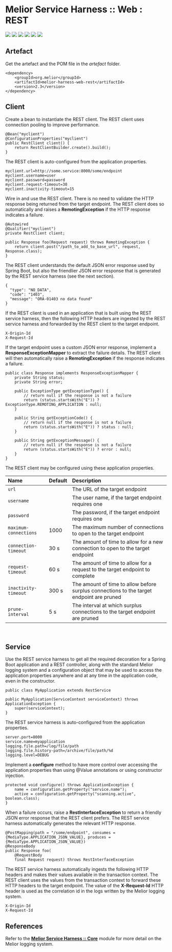 # Melior Service Harness :: Web : REST
<div style="display: inline-block;">
<img src="https://img.shields.io/badge/version-2.2-green?style=for-the-badge"/>
<img src="https://img.shields.io/badge/production-ready-green?style=for-the-badge"/>
<img src="https://img.shields.io/badge/compatibility-spring_boot_2.4.5-green?style=for-the-badge"/>
</div>
<div style="display: inline-block;">
<img src="https://img.shields.io/badge/version-2.3-green?style=for-the-badge"/>
<img src="https://img.shields.io/badge/production-ready-green?style=for-the-badge"/>
<img src="https://img.shields.io/badge/compatibility-spring_boot_2.4.5-green?style=for-the-badge"/>
</div>

## Artefact
Get the artefact and the POM file in the *artefact* folder.
```
<dependency>
    <groupId>org.melior</groupId>
    <artifactId>melior-harness-web-rest</artifactId>
    <version>2.3</version>
</dependency>
```

## Client
Create a bean to instantiate the REST client.  The REST client uses connection pooling to improve performance.
```
@Bean("myclient")
@ConfigurationProperties("myclient")
public RestClient client() {
    return RestClientBuilder.create().build();
}
```

The REST client is auto-configured from the application properties.
```
myclient.url=http://some.service:8000/some/endpoint
myclient.username=user
myclient.password=password
myclient.request-timeout=30
myclient.inactivity-timeout=15
```

Wire in and use the REST client.  There is no need to validate the HTTP response being returned from the target endpoint.  The REST client does so automatically and raises a **RemotingException** if the HTTP response indicates a failure.
```
@Autowired
@Qualifier("myclient")
private RestClient client;

public Response foo(Request request) throws RemotingException {
    return client.post("/path_to_add_to_base_url", request, Response.class);
}
```

The REST client understands the default JSON error response used by Spring Boot, but also the friendlier JSON error response that is generated by the REST service harness (see the next section).
```
{
  "type": "NO_DATA",
  "code": "1403",
  "message": "ORA-01403 no data found"
}
```

If the REST client is used in an application that is built using the REST service harness, then the following HTTP headers are ingested by the REST service harness and forwarded by the REST client to the target endpoint.
```
X-Origin-Id
X-Request-Id
```

If the target endpoint uses a custom JSON error response, implement a **ResponseExceptionMapper** to extract the failure details.  The REST client will then automatically raise a **RemotingException** if the response indicates a failure.
```
public class Response implements ResponseExceptionMapper {
    private String status;
    private String error;

    public ExceptionType getExceptionType() {
        // return null if the response is not a failure
        return (status.startsWith("E")) ? ExceptionType.REMOTING_APPLICATION : null;
    }

    public String getExceptionCode() {
        // return null if the response is not a failure
        return (status.startsWith("E")) ? status : null;
    }

    public String getExceptionMessage() {
        // return null if the response is not a failure
        return (status.startsWith("E")) ? error : null;
    }
}
```

The REST client may be configured using these application properties.

|Name|Default|Description|
|:--------------------|:---|:---|
|`url`||The URL of the target endpoint|
|`username`||The user name, if the target endpoint requires one|
|`password`||The password, if the target endpoint requires one|
|`maximum-connections`|1000|The maximum number of connections to open to the target endpoint|
|`connection-timeout`|30 s|The amount of time to allow for a new connection to open to the target endpoint|
|`request-timeout`|60 s|The amount of time to allow for a request to the target endpoint to complete|
|`inactivity-timeout`|300 s|The amount of time to allow before surplus connections to the target endpoint are pruned|
|`prune-interval`|5 s|The interval at which surplus connections to the target endpoint are pruned|

&nbsp;
## Service
Use the REST service harness to get all the required decoration for a Spring Boot application and a REST controller, along with the standard Melior logging system and a configuration object that may be used to access the application properties anywhere and at any time in the application code, even in the constructor.
```
public class MyApplication extends RestService

public MyApplication(ServiceContext serviceContext) throws ApplicationException {
    super(serviceContext);
}
```

The REST service harness is auto-configured from the application properties.
```
server.port=8000
service.name=myapplication
logging.file.path=/log/file/path
logging.file.history-path=/archive/file/path/%d
logging.level=DEBUG
```

Implement a **configure** method to have more control over accessing the application properties than using @Value annotations or using constructor injection.
```
protected void configure() throws ApplicationException {
    name = configuration.getProperty("service.name");
    active = configuration.getProperty("scanning.active", boolean.class);
}
```

When a failure occurs, raise a **RestInterfaceException** to return a friendly JSON error response that the REST client prefers.  The REST service harness automatically generates the relevant HTTP response.
```
@PostMapping(path = "/some/endpoint", consumes = {MediaType.APPLICATION_JSON_VALUE}, produces = {MediaType.APPLICATION_JSON_VALUE})
@ResponseBody
public Response foo(
    @RequestBody
    final Request request) throws RestInterfaceException
```

The REST service harness automatically ingests the following HTTP headers and makes their values available in the transaction context.  The REST client uses the values from the transaction context to forward these HTTP headers to the target endpoint.  The value of the **X-Request-Id** HTTP header is used as the correlation id in the logs written by the Melior logging system.
```
X-Origin-Id
X-Request-Id
```

## References
Refer to the [**Melior Service Harness :: Core**](https://github.com/MeliorArtefacts/service-harness-core) module for more detail on the Melior logging system.
